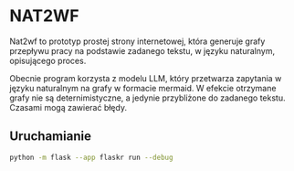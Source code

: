 # NAT2WF

Nat2wf to prototyp prostej strony internetowej, która generuje grafy przepływu pracy na podstawie zadanego tekstu, w języku naturalnym, opisującego proces.

Obecnie program korzysta z modelu LLM, który przetwarza zapytania w języku naturalnym na grafy w formacie mermaid. W efekcie otrzymane grafy nie są deternimistyczne, a jedynie przybliżone do zadanego tekstu. Czasami mogą zawierać błędy.


## Uruchamianie

```bash
python -m flask --app flaskr run --debug
```